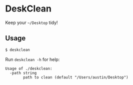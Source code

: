 # DeskClean

Keep your `~/Desktop` tidy!

## Usage

```sh
$ deskclean
```

Run `deskclean -h` for help:

```
Usage of ./deskclean:
  -path string
        path to clean (default "/Users/austin/Desktop")
```
